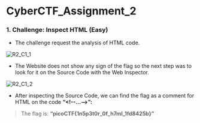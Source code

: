 # CyberCTF_Assignment_2

### 1. Challenge: Inspect HTML (Easy)

*	The challenge request the analysis of HTML code.

![R2_C1_1](https://user-images.githubusercontent.com/124681007/217734530-bb70a6c4-8526-4aae-88f5-975b98060abf.png)

* The Website does not show any sign of the flag so the next step was to look for it on the Source Code with the Web Inspector.
 
![R2_C1_2](https://user-images.githubusercontent.com/124681007/217734540-9f03e89e-bb23-491f-9e42-41c00000a098.png)

* After inspecting the Source Code, we can find the flag as a comment for HTML on the code **“\<!--...-->”:**

> 	The flag is: **“picoCTF{1n5p3t0r_0f_h7ml_1fd8425b}”**
